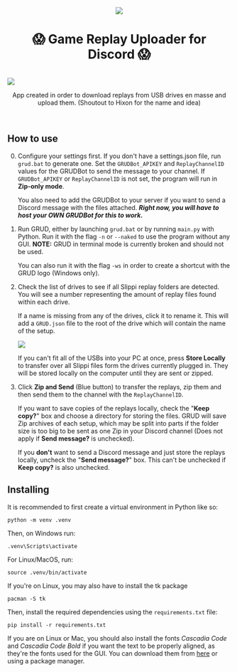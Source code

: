 <p align="center">
   <img src="https://i.imgur.com/Rtipuvi.png"><br>
   <h1 align="center">😱 Game Replay Uploader for Discord 😱</h1> <br>
   <img src="https://i.imgur.com/qfNmWQM.png">
   <p align="center">App created in order to download replays from USB drives en masse and upload them.
   (Shoutout to Hixon for the name and idea)
   <p align="center"></p> <br>
<p>


## How to use
0. Configure your settings first. If you don't have a settings.json file, run `grud.bat` to generate one. Set the `GRUDBot_APIKEY`
and `ReplayChannelID` values for the GRUDBot to send the message to your channel. If `GRUDBot_APIKEY` or `ReplayChannelID`
is not set, the program will run in **Zip-only mode**.

   You also need to add the GRUDBot to your server if you want to send a Discord message with the files attached. ***Right now, you
   will have to host your OWN GRUDBot for this to work.***

1. Run GRUD, either by launching `grud.bat` or by running `main.py` with Python. Run it with the flag `-n` or `--naked` to 
use the program without any GUI. **NOTE:** GRUD in terminal mode is currently broken and should not be used.

   You can also run it with the flag `-ws` in order to create a shortcut with the GRUD logo (Windows only).

2. Check the list of drives to see if all Slippi replay folders are detected. You will see a number
representing the amount of replay files found within each drive. 

   If a name is missing from any of the drives, click it to rename it. This will add a `GRUD.json` file to
   the root of the drive which will contain the name of the setup.

   <p><img src=https://i.imgur.com/ysPbes8.gif></p>

   If you can't fit all of the USBs into your PC at once, press **Store Locally** to transfer
   over all Slippi files form the drives currently plugged in. They will be stored locally on the
   computer until they are sent or zipped.

4. Click **Zip and Send** (Blue button) to transfer the replays, zip them and then send them to the channel with the `ReplayChannelID`. 

   If you want to save copies of the replays locally, check the "**Keep copy?**" box and choose a directory
   for storing the files. GRUD will save Zip archives of each setup, which may be split into parts if the
   folder size is too big to be sent as one Zip in your Discord channel (Does not apply if **Send message?** is unchecked).

   If you **don't** want to send a Discord message and just store the replays locally, uncheck the "**Send message?**" box.
   This can't be unchecked if **Keep copy?** is also unchecked.


## Installing

It is recommended to first create a virtual environment in Python like so:

```shell
python -m venv .venv
```
Then, on Windows run:
```shell
.venv\Scripts\activate
```

For Linux/MacOS, run:
```shell
source .venv/bin/activate
```

If you're on Linux, you may also have to install the tk package
```shell
pacman -S tk
```


Then, install the required dependencies using the `requirements.txt` file:
```shell
pip install -r requirements.txt
```

If you are on Linux or Mac, you should also install the fonts *Cascadia Code* and
*Cascadia Code Bold* if you want the text to be properly aligned, as they're the fonts
used for the GUI. You can download them from [here](https://github.com/microsoft/cascadia-code) or using a package manager.
